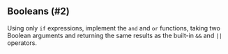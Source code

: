 ## Booleans (#2)

Using only `if` expressions, implement the `and` and `or` functions, taking two
Boolean arguments and returning the same results as the built-in `&&` and `||`
operators.
